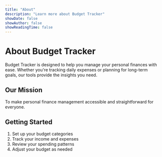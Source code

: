 ```yaml
---
title: "About"
description: "Learn more about Budget Tracker"
showDate: false
showAuthor: false
showReadingTime: false
---
```


# About Budget Tracker

Budget Tracker is designed to help you manage your personal finances with ease. Whether you're tracking daily expenses or planning for long-term goals, our tools provide the insights you need.

## Our Mission

To make personal finance management accessible and straightforward for everyone.

## Getting Started

1. Set up your budget categories
2. Track your income and expenses
3. Review your spending patterns
4. Adjust your budget as needed
